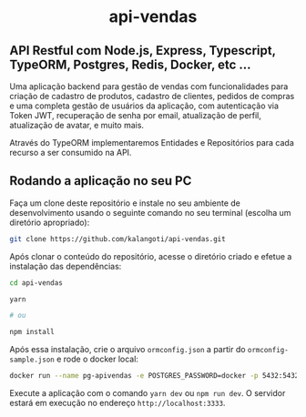 <h1 align="center">api-vendas</h1>

## API Restful com Node.js, Express, Typescript, TypeORM, Postgres, Redis, Docker, etc ...

Uma aplicação backend para gestão de vendas com funcionalidades para criação de cadastro de produtos, cadastro de clientes, pedidos de compras e uma completa gestão de usuários da aplicação, com autenticação via Token JWT, recuperação de senha por email, atualização de perfil, atualização de avatar, e muito mais.

Através do TypeORM implementaremos Entidades e Repositórios para cada recurso a ser consumido na API.

## Rodando a aplicação no seu PC

Faça um clone deste repositório e instale no seu ambiente de desenvolvimento usando o seguinte comando no seu terminal (escolha um diretório apropriado):

```bash
git clone https://github.com/kalangoti/api-vendas.git
```

Após clonar o conteúdo do repositório, acesse o diretório criado e efetue a instalação das dependências:

```bash
cd api-vendas

yarn

# ou

npm install
```

Após essa instalação, crie o arquivo `ormconfig.json` a partir do `ormconfig-sample.json` e rode o docker local:

```bash
docker run --name pg-apivendas -e POSTGRES_PASSWORD=docker -p 5432:5432 -d postgres
```

Execute a aplicação com o comando `yarn dev` ou `npm run dev`. O servidor estará em execução no endereço `http://localhost:3333`.
